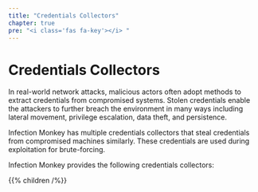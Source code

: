 ```yaml
---
title: "Credentials Collectors"
chapter: true
pre: "<i class='fas fa-key'></i> "
---
```


# Credentials Collectors

In real-world network attacks, malicious actors often adopt methods to extract
credentials from compromised systems. Stolen credentials enable the attackers
to further breach the environment in many ways including lateral movement,
privilege escalation, data theft, and persistence.

Infection Monkey has multiple credentials collectors that steal credentials from
compromised machines similarly. These credentials are used during exploitation
for brute-forcing.

Infection Monkey provides the following credentials collectors:

{{% children /%}}
